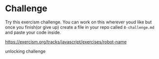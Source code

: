 # Challenge

Try this exercism challenge. You can work on this wherever youd like but once you finish(or give up) create a file in your repo called `8-challenge.md` and paste your code inside.

https://exercism.org/tracks/javascript/exercises/robot-name

unlocking challenge
